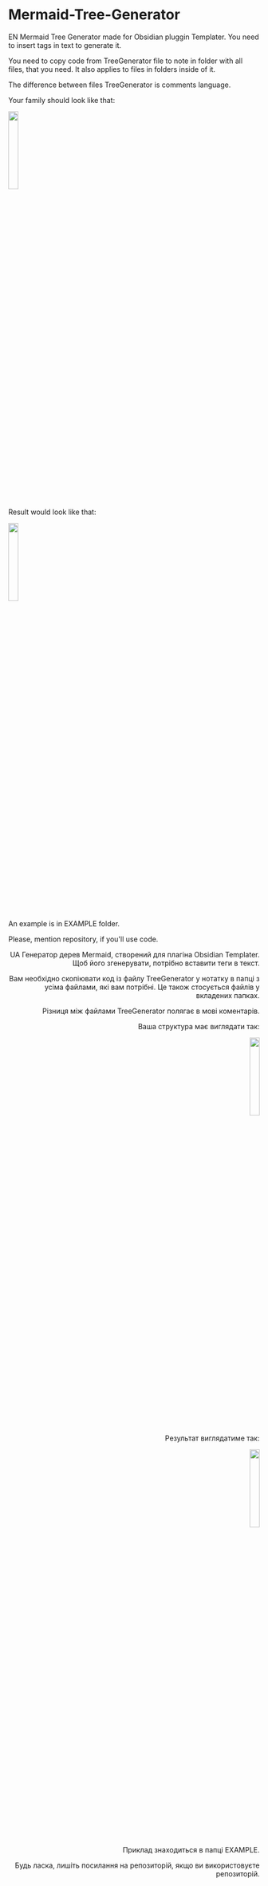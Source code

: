# Mermaid-Tree-Generator
EN
Mermaid Tree Generator made for Obsidian pluggin Templater.  You need to insert tags in text to generate it.

You need to copy code from TreeGenerator file to note in folder with all files, that you need. It also applies to files in folders inside of it.

The difference between files TreeGenerator is comments language.

Your family should look like that:

<img src="https://github.com/user-attachments/assets/1792ece9-9174-4ad1-ab07-338a6d5ba323" height=20% width=20% >

Result would look like that:

<img src="https://github.com/user-attachments/assets/2c581351-7fdf-4f26-a8f2-6eb05bee8cdb" height=20% width=20% >

An example is in EXAMPLE folder.

Please, mention repository, if you'll use code.
<div align="right">
UA
Генератор дерев Mermaid, створений для плагіна Obsidian Templater. Щоб його згенерувати, потрібно вставити теги в текст.

Вам необхідно скопіювати код із файлу TreeGenerator у нотатку в папці з усіма файлами, які вам потрібні. Це також стосується файлів у вкладених папках.

Різниця між файлами TreeGenerator полягає в мові коментарів.

Ваша структура має виглядати так:

<img src="https://github.com/user-attachments/assets/1792ece9-9174-4ad1-ab07-338a6d5ba323" height=20% width=20% >

Результат виглядатиме так:

<img src="https://github.com/user-attachments/assets/2c581351-7fdf-4f26-a8f2-6eb05bee8cdb" height=20% width=20% >

Приклад знаходиться в папці EXAMPLE.

Будь ласка, лишіть посилання на репозиторій, якщо ви використовуєте репозиторій.
</div>
